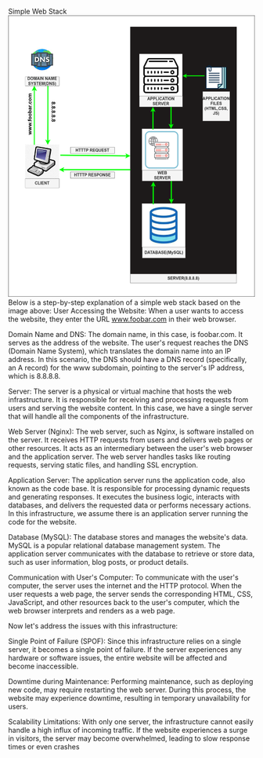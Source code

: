 Simple Web Stack
<img src="0-simple_web_stack.drawio.png">
Below is a step-by-step explanation of a simple web stack based on the image above:
User Accessing the Website:
When a user wants to access the website, they enter the URL www.foobar.com in their web browser.

Domain Name and DNS:
The domain name, in this case, is foobar.com. It serves as the address of the website. The user's request reaches the DNS (Domain Name System), which translates the domain name into an IP address. In this scenario, the DNS should have a DNS record (specifically, an A record) for the www subdomain, pointing to the server's IP address, which is 8.8.8.8.

Server:
The server is a physical or virtual machine that hosts the web infrastructure. It is responsible for receiving and processing requests from users and serving the website content. In this case, we have a single server that will handle all the components of the infrastructure.

Web Server (Nginx):
The web server, such as Nginx, is software installed on the server. It receives HTTP requests from users and delivers web pages or other resources. It acts as an intermediary between the user's web browser and the application server. The web server handles tasks like routing requests, serving static files, and handling SSL encryption.

Application Server:
The application server runs the application code, also known as the code base. It is responsible for processing dynamic requests and generating responses. It executes the business logic, interacts with databases, and delivers the requested data or performs necessary actions. In this infrastructure, we assume there is an application server running the code for the website.

Database (MySQL):
The database stores and manages the website's data. MySQL is a popular relational database management system. The application server communicates with the database to retrieve or store data, such as user information, blog posts, or product details.

Communication with User's Computer:
To communicate with the user's computer, the server uses the internet and the HTTP protocol. When the user requests a web page, the server sends the corresponding HTML, CSS, JavaScript, and other resources back to the user's computer, which the web browser interprets and renders as a web page.

Now let's address the issues with this infrastructure:

Single Point of Failure (SPOF):
Since this infrastructure relies on a single server, it becomes a single point of failure. If the server experiences any hardware or software issues, the entire website will be affected and become inaccessible.

Downtime during Maintenance:
Performing maintenance, such as deploying new code, may require restarting the web server. During this process, the website may experience downtime, resulting in temporary unavailability for users.

Scalability Limitations:
With only one server, the infrastructure cannot easily handle a high influx of incoming traffic. If the website experiences a surge in visitors, the server may become overwhelmed, leading to slow response times or even crashes
